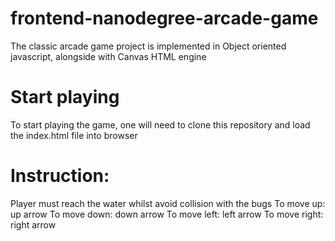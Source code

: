 frontend-nanodegree-arcade-game
===============================


The classic arcade game project is implemented in Object oriented javascript, alongside with Canvas HTML engine

# Start playing
To start playing the game, one will need to clone this repository and load the index.html file into browser

# Instruction:
Player must reach the water whilst avoid collision with the bugs
To move up: up arrow
To move down: down arrow
To move left: left arrow
To move right: right arrow
